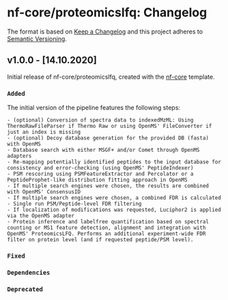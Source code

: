 # nf-core/proteomicslfq: Changelog

The format is based on [Keep a Changelog](https://keepachangelog.com/en/1.0.0/)
and this project adheres to [Semantic Versioning](https://semver.org/spec/v2.0.0.html).

## v1.0.0 - [14.10.2020]

Initial release of nf-core/proteomicslfq, created with the [nf-core](https://nf-co.re/) template.

### `Added`

The initial version of the pipeline features the following steps:

    - (optional) Conversion of spectra data to indexedMzML: Using ThermoRawFileParser if Thermo Raw or using OpenMS' FileConverter if just an index is missing
    - (optional) Decoy database generation for the provided DB (fasta) with OpenMS
    - Database search with either MSGF+ and/or Comet through OpenMS adapters
    - Re-mapping potentially identified peptides to the input database for consistency and error-checking (using OpenMS' PeptideIndexer)
    - PSM rescoring using PSMFeatureExtractor and Percolator or a PeptideProphet-like distribution fitting approach in OpenMS
    - If multiple search engines were chosen, the results are combined with OpenMS' ConsensusID
    - If multiple search engines were chosen, a combined FDR is calculated
    - Single run PSM/Peptide-level FDR filtering
    - If localization of modifications was requested, Luciphor2 is applied via the OpenMS adapter
    - Protein inference and labelfree quantification based on spectral counting or MS1 feature detection, alignment and integration with OpenMS' ProteomicsLFQ. Performs an additional experiment-wide FDR filter on protein level (and if requested peptide/PSM level).

### `Fixed`

### `Dependencies`

### `Deprecated`
